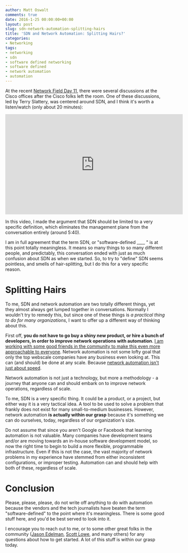 ```yaml
---
author: Matt Oswalt
comments: true
date: 2016-1-25 00:00:00+00:00
layout: post
slug: sdn-network-automation-splitting-hairs
title: 'SDN and Network Automation: Splitting Hairs?'
categories:
- Networking
tags:
- networking
- sdn
- software defined networking
- software defined
- network automation
- automation
---
```


At the recent [Network Field Day 11](http://techfieldday.com/event/nfd11/), there were several discussions at the Cisco offices after the Cisco folks left the room. One of these discussions, led by Terry Slattery, was centered around SDN, and I think it's worth a listen/watch (only about 20 minutes):

<div style="text-align:center;"><iframe width="560" height="315" src="https://www.youtube.com/embed/yRVN7o21_4s" frameborder="0" allowfullscreen></iframe></div>

In this video, I made the argument that SDN should be limited to a very specific definition, which eliminates the management plane from the conversation entirely (around 5:40). 

I am in full agreement that the term SDN, or "software-defined ____ " is at this point totally meaningless. It means so many things to so many different people, and predictably, this conversation ended with just as much confusion about SDN as when we started. So, to try to "define" SDN seems pointless, and smells of hair-splitting, but I do this for a very specific reason.

# Splitting Hairs

To me, SDN and network automation are two totally different things, yet they almost always get lumped together in conversations. Normally I wouldn't try to remedy this, but since one of these things is *a practical thing to do for many organizations*, I want to offer up a different way of thinking about this.

First off, **you do not have to go buy a shiny new product, or hire a bunch of developers, in order to improve network operations with automation**. [I am working with some good friends in the community to make this even more approachable to everyone](http://keepingitclassless.net/2015/12/training-next-generation-network-engineer/). Network automation is not some lofty goal that only the top webscale companies have any business even looking at. This can (and should) be done at any scale. Because [network automation isn't just about speed](http://keepingitclassless.net/2014/12/automation-isnt-just-speed/).

Network automation is not just a technology, but more a methodology - a journey that anyone can and should embark on to improve network operations, regardless of scale.

To me, SDN is a very specific thing. It could be a product, or a project, but either way it is a very tactical idea. A tool to be used to solve a problem that frankly does not exist for many small-to-medium businesses. However, network automation **is actually within our grasp** because it's something we can do ourselves, today, regardless of our organization's size.

Do not assume that since you aren't Google or Facebook that learning automation is not valuable. Many companies have development teams and/or are moving towards an in-house software development model, so now the right time to begin to build a more flexible, programmable infrastructure. Even if this is not the case, the vast majority of network problems in my experience have stemmed from either inconsistent configurations, or improper testing. Automation can and should help with both of these, regardless of scale.

# Conclusion

Please, please, please, do not write off anything to do with automation because the vendors and the tech journalists have beaten the term "software-defined" to the point where it's meaningless. There is some good stuff here, and you'd be best served to look into it.

I encourage you to reach out to me, or to some other great folks in the community ([Jason Edelman](http://twitter.com/jedelman8), [Scott Lowe](http://twitter.com/scott_lowe), and many others) for any questions about how to get started. A lot of this stuff is within our grasp today.
